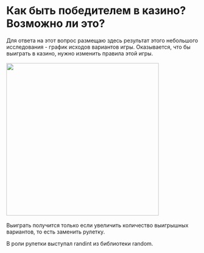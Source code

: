 # Как быть победителем в казино? Возможно ли это?
Для ответа на этот вопрос размещаю здесь результат этого небольшого исследования - график исходов вариантов игры.
Оказывается, что бы выиграть в казино, нужно изменить правила этой игры.
<br>
<br/>
<img src="https://github.com/IYuminov/Casino_to_be_a_winner/blob/main/casino_plot.png?raw=true" height="400"/></h1>
<br>
<br/>
Выиграть получится только если увеличить количество выигрышных вариантов, то есть заменить рулетку.

В роли рулетки выступал randint из библиотеки random.
